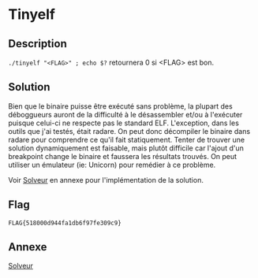 # Tinyelf

## Description

`./tinyelf "<FLAG>" ; echo $?` retournera 0 si \<FLAG\> est bon.

## Solution

Bien que le binaire puisse être exécuté sans problème, la plupart des déboggueurs auront de la difficulté à le désassembler et/ou à l'exécuter puisque celui-ci ne respecte pas le standard ELF. L'exception, dans les outils que j'ai testés, était radare. On peut donc décompiler le binaire dans radare pour comprendre ce qu'il fait statiquement. Tenter de trouver une solution dynamiquement est faisable, mais plutôt difficile car l'ajout d'un breakpoint change le binaire et faussera les résultats trouvés. On peut utiliser un émulateur (ie: Unicorn) pour remédier à ce problème.

Voir [Solveur](./solver.py) en annexe pour l'implémentation de la solution.

## Flag 

`FLAG{518000d944fa1db6f97fe309c9}`

## Annexe

[Solveur](./solver.py)
